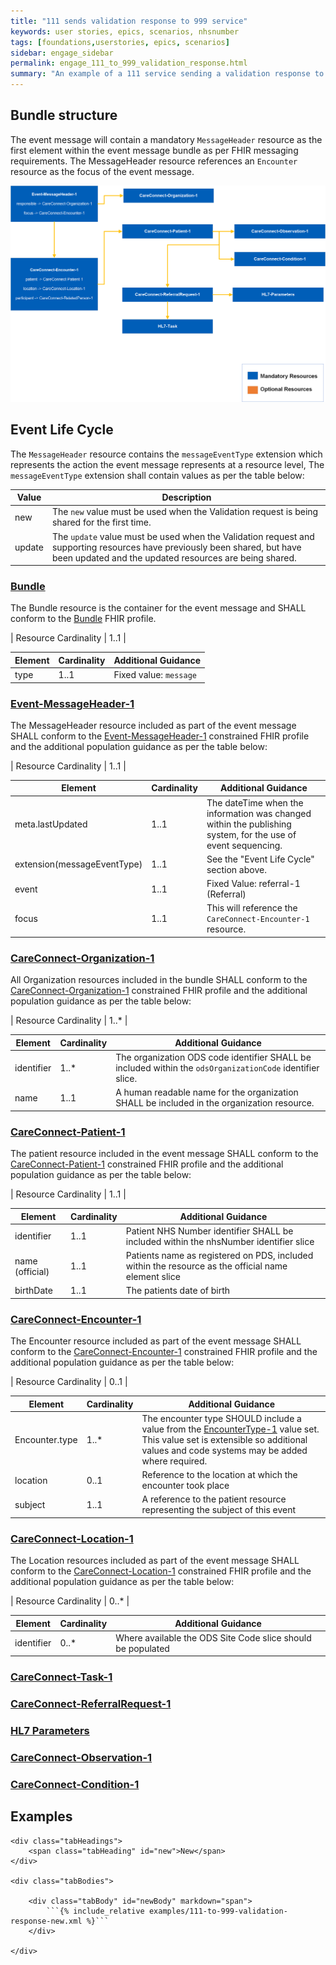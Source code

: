 ```yaml
---
title: "111 sends validation response to 999 service"
keywords: user stories, epics, scenarios, nhsnumber
tags: [foundations,userstories, epics, scenarios]
sidebar: engage_sidebar
permalink: engage_111_to_999_validation_response.html
summary: "An example of a 111 service sending a validation response to a 999 service"
---
```


## Bundle structure

The event message will contain a mandatory `MessageHeader` resource as the first element within the event message bundle as per FHIR messaging requirements. The MessageHeader resource references an `Encounter` resource as the focus of the event message.

<div style="text-align:center; margin-bottom:20px" >
	<a href="images/engage/999-to-111/uec-flows-111-to-999-val-resp.png" target="_blank"><img src="images/engage/999-to-111/uec-flows-111-to-999-val-resp.png"></a>
</div>

## Event Life Cycle ##

The `MessageHeader` resource contains the `messageEventType` extension which represents the action the event message represents at a resource level, The `messageEventType` extension shall contain values as per the table below:

| Value | Description |
| --- | --- |
| new |  The `new` value must be used when the Validation request is being shared for the first time. |
| update | The `update` value must be used when the Validation request and supporting resources have previously been shared, but have been updated and the updated resources are being shared. |

### [Bundle](http://hl7.org/fhir/STU3/StructureDefinition/Bundle)

The Bundle resource is the container for the event message and SHALL conform to the [Bundle](http://hl7.org/fhir/STU3/StructureDefinition/Bundle) FHIR profile.

| Resource Cardinality | 1..1 |

| Element | Cardinality | Additional Guidance |
| --- | --- | --- |
| type | 1..1 | Fixed value: `message` |

### [Event-MessageHeader-1](https://fhir.nhs.uk/STU3/StructureDefinition/Event-MessageHeader-1)

The MessageHeader resource included as part of the event message SHALL conform to the [Event-MessageHeader-1](https://fhir.nhs.uk/STU3/StructureDefinition/Event-MessageHeader-1) constrained FHIR profile and the additional population guidance as per the table below:

| Resource Cardinality | 1..1 |

| Element | Cardinality | Additional Guidance |
| --- | --- | --- |
| meta.lastUpdated | 1..1 | The dateTime when the information was changed within the publishing system, for the use of event sequencing. |
| extension(messageEventType) | 1..1 | See the "Event Life Cycle" section above. |
| event | 1..1 | Fixed Value: referral-1 (Referral) |
| focus | 1..1 | This will reference the `CareConnect-Encounter-1` resource. |

### [CareConnect-Organization-1](https://fhir.hl7.org.uk/STU3/StructureDefinition/CareConnect-Organization-1)

All Organization resources included in the bundle SHALL conform to the [CareConnect-Organization-1](https://fhir.hl7.org.uk/STU3/StructureDefinition/CareConnect-Organization-1) constrained FHIR profile and the additional population guidance as per the table below:

| Resource Cardinality | 1..* |

| Element | Cardinality | Additional Guidance |
| --- | --- | --- |
| identifier | 1..* | The organization ODS code identifier SHALL be included within the `odsOrganizationCode` identifier slice. |
| name | 1..1 | A human readable name for the organization SHALL be included in the organization resource. |

### [CareConnect-Patient-1](https://fhir.hl7.org.uk/STU3/StructureDefinition/CareConnect-Patient-1)

The patient resource included in the event message SHALL conform to the [CareConnect-Patient-1](https://fhir.hl7.org.uk/STU3/StructureDefinition/CareConnect-Patient-1) constrained FHIR profile and the additional population guidance as per the table below:

| Resource Cardinality | 1..1 |

| Element | Cardinality | Additional Guidance |
| --- | --- | --- |
| identifier | 1..1 | Patient NHS Number identifier SHALL be included within the nhsNumber identifier slice |
| name (official) | 1..1 | Patients name as registered on PDS, included within the resource as the official name element slice |
| birthDate | 1..1 | The patients date of birth |

### [CareConnect-Encounter-1](https://fhir.hl7.org.uk/STU3/StructureDefinition/CareConnect-Encounter-1)

The Encounter resource included as part of the event message SHALL conform to the [CareConnect-Encounter-1](https://fhir.hl7.org.uk/STU3/StructureDefinition/CareConnect-Encounter-1) constrained FHIR profile and the additional population guidance as per the table below:

| Resource Cardinality | 0..1 |

| Element | Cardinality | Additional Guidance |
| --- | --- | --- |
| Encounter.type | 1..* | The encounter type SHOULD include a value from the [EncounterType-1](https://fhir.nhs.uk/STU3/ValueSet/EncounterType-1) value set. This value set is extensible so additional values and code systems may be added where required. |
| location | 0..1 | Reference to the location at which the encounter took place |
| subject | 1..1 | A reference to the patient resource representing the subject of this event |

### [CareConnect-Location-1](https://fhir.hl7.org.uk/STU3/StructureDefinition/CareConnect-Location-1)

The Location resources included as part of the event message SHALL conform to the [CareConnect-Location-1](https://fhir.hl7.org.uk/STU3/StructureDefinition/CareConnect-Location-1) constrained FHIR profile and the additional population guidance as per the table below:

| Resource Cardinality | 0..* |

| Element | Cardinality | Additional Guidance |
| --- | --- | --- |
| identifier | 0..* | Where available the ODS Site Code slice should be populated |

### [CareConnect-Task-1](https://fhir.hl7.org.uk/STU3/StructureDefinition/CareConnect-Task-1)

### [CareConnect-ReferralRequest-1](https://fhir.hl7.org.uk/STU3/StructureDefinition/CareConnect-ReferralRequest-1)

### [HL7 Parameters](http://hl7.org/fhir/stu3/parameters.html)

### [CareConnect-Observation-1](https://fhir.hl7.org.uk/STU3/StructureDefinition/CareConnect-Observation-1)

### [CareConnect-Condition-1](https://fhir.hl7.org.uk/STU3/StructureDefinition/CareConnect-Condition-1)



## Examples

<div class="tabPanel">

	<div class="tabHeadings">
		<span class="tabHeading" id="new">New</span>
	</div>
	
	<div class="tabBodies">
	
		<div class="tabBody" id="newBody" markdown="span">
			```{% include_relative examples/111-to-999-validation-response-new.xml %}```
		</div>
		
	</div>
</div>